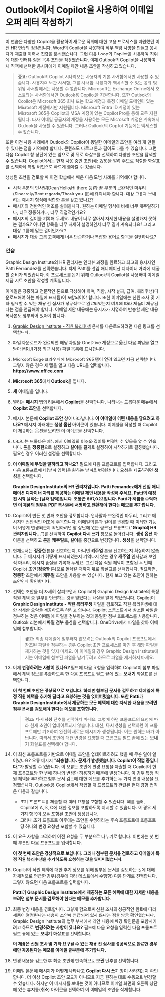 # Outlook에서 Copilot을 사용하여 이메일 오퍼 레터 작성하기
---
이 연습은 다양한 Copilot을 활용하여 새로운 직위에 대한 고용 프로세스를 지원했던 이전 HR 연습의 정점입니다. Word의 Copilot을 사용하여 직무 책임 사양을 만들고 응시자가 제출한 이력서 집합을 분석했습니다. 그런 다음 Loop의 Copilot을 사용하여 직위에 대한 인터뷰 질문 목록 초안을 작성했습니다. 이제 Outlook의 Copilot을 사용하여 새 직책에 선택한 응시자에게 이메일 제안 내용 초안을 작성하고 있습니다.

> **중요:** Outlook의 Copilot 시나리오는 사용자의 기본 사서함에서만 사용할 수 있습니다. 사용자의 보관 사서함, 그룹 사서함, 사용자가 액세스할 수 있는 공유 및 위임 사서함에서는 사용할 수 없습니다. Microsoft는 Exchange Online에서 호스트되는 사서함에서만 Outlook용 Copilot을 지원합니다. 또한 Outlook의 Copilot은 Microsoft 365 회사 또는 학교 계정과 특정 이메일 도메인이 있는 Microsoft 계정에서만 지원됩니다. Microsoft Entra ID 계정이 있는 Microsoft 365용 Copilot과 MSA 계정이 있는 Copilot Pro를 통해 모두 지원됩니다. 타사 이메일 공급자의 계정을 사용하는 모든 Microsoft 계정은 계속해서 Outlook을 사용할 수 있습니다. 그러나 Outlook의 Copilot 기능에는 액세스할 수 없습니다.

또한 이전 사용 사례에서 Outlook의 Copilot이 동일한 이메일의 초안을 여러 개 만들 수 있다는 점을 기억해야 합니다. 콘텐츠도 다르고 톤과 길이도 다를 수 있습니다. 그런 다음 Copilot 창 상단에 있는 앞으로 및 뒤로 화살표를 선택하여 다양한 초안을 탐색할 수 있습니다. Copilot에서는 현재 사용 중인 초안(예: 2/5)을 알려 주므로 적절한 화살표를 선택하여 특정 버전으로 빠르게 돌아갈 수 있습니다.

생성된 초안을 검토할 때 이전 학습에서 배운 다음 모범 사례를 기억해야 합니다.

 -  시작 부분의 인사말(Dear/Hello/Hi there 등)과 끝 부분의 보완적인 마무리(Sincerely/Best regards/Thank you 등)에 유의해야 합니다. 대상 그룹과 보내려는 메시지 형식에 적합한 톤을 갖고 있나요?
 -  메시지의 전반적인 어조를 살펴봅니다. 원하는 이메일 형식에 비해 너무 캐주얼하거나, 너무 정중하거나, 너무 직접적인가요?
 -  메시지의 길이를 기록해 두세요. 내용이 너무 짧아서 자세한 내용을 설명하지 못하는 걸까요? 아니면 항목을 너무 자세히 설명하면서 너무 길게 계속되나요? 그리고 대상 그룹에 맞는 길이인가요?
 -  메시지가 대상 그룹 고객에게 너무 단순하거나 복잡한 용어로 항목을 설명하나요?

### 연습

Graphic Design Institute의 HR 관리자는 인터뷰 과정을 완료하고 최고의 응시자인 Patti Fernandez를 선택했습니다. 이제 Patti를 선임 애니메이션 디자이너 자리에 제공할 준비가 되었습니다. 이 프로세스를 돕기 위해 Outlook의 Copilot을 사용하여 이메일 제품 시트 초안을 작성할 계획입니다.

이메일은 정중하고 전문적인 톤으로 작성해야 하며, 직함, 시작 날짜, 급여, 복리후생(다운로드해야 하는 파일에 표시됨)이 포함되어야 합니다. 또한 이메일에는 신원 조사 및 기타 필요할 수 있는 채용 전 심사가 성공적으로 완료되었는지 여부에 따라 제품이 제공된다는 점을 언급해야 합니다. 이메일 제안 내용에는 응시자가 서명하여 반송할 제안 내용 복사본도 첨부되어 있어야 합니다.

1.  [Graphic Design Institute - 직원 복리후생](https://go.microsoft.com/fwlink/?linkid=2268825) 문서를 다운로드하려면 다음 링크를 선택합니다.
2.  파일 다운로드가 완료되면 해당 파일을 OneDrive 계정으로 옮긴 다음 파일을 열고 닫아 MRU(가장 최근 사용) 파일 목록에 표시합니다.
3.  Microsoft Edge 브라우저에 Microsoft 365 탭이 열려 있으면 지금 선택합니다. 그렇지 않은 경우 새 탭을 열고 다음 URL을 입력합니다. **https://www.office.com** 
4.  **Microsoft 365**에서 **Outlook**을 엽니다.
5.  **새** 이메일을 엽니다.
6.  열리는 **메시지** 탭의 리본에서 **Copilot**을 선택합니다. 나타나는 드롭다운 메뉴에서 **Copilot 초안**을 선택합니다.
7.  메시지 본문에 **Copilot 초안** 창이 나타납니다. **이 이메일에 어떤 내용을 담으려고 하나요?** 메시지 아래에는 **생성 옵션** 아이콘이 있습니다. 이메일을 작성할 때 Copilot이 제공하는 옵션을 보려면 이 아이콘을 선택합니다.
8.  나타나는 드롭다운 메뉴에서 이메일의 어조와 길이를 변경할 수 있음을 알 수 있습니다. **톤**을 **정중한**으로 설정하고 **길이**를 **길게**로 설정하여 시작하기로 결정했습니다. 필요한 경우 이러한 설정을 선택합니다.
9.  **이 이메일에 무엇을 말하려고 하나요?** 필드에 다음 프롬프트를 입력합니다. 그리고 다음 프롬프트에서 \[날짜 입력\]을 원하는 날짜로 변경합니다. 요청을 제출하려면 **생성**을 선택합니다.
    
    **Graphic Design Institute의 HR 관리자입니다. Patti Fernandez에게 선임 애니메이션 디자이너 자리를 제공하는 이메일 제안 내용을 작성해 주세요. Patti의 예정된 시작 날짜는 \[날짜 입력\]입니다. 초봉은 $67,022입니다. Patti가 제품을 수락하면 이 제품의 첨부된 PDF 복사본에 서명하고 반환해야 한다는 메모를 추가합니다**.
10. Copilot이 만든 첫 번째 초안을 검토합니다. 인사말과 보완적인 마무리, 그리고 메시지의 전반적인 어조에 주목합니다. 이메일의 톤과 길이를 변경할 때 이러한 기능이 어떻게 변경되는지 확인하려면 창 상단에 있는 링크된 프롬프트("**Graph의 HR 관리자입니다...**")를 선택하여 **Copilot 다시 쓰기** 창으로 돌아갑니다. **생성 옵션** 아이콘을 선택하고 **톤**을 **캐주얼**로, **길이**를 중간으로 변경합니다. **생성**을 선택합니다.
11. 현재로서는 **정중한** 톤을 선호하는지, 아니면 **캐주얼** 톤을 선호하는지 확실하지 않습니다. 두 메시지가 어떻게 표시되었는지 기억나지 않는 경우 **캐주얼** 인사말과 보완적 마무리, 메시지 품질을 기록해 두세요. 그런 다음 직원 혜택이 포함된 두 번째 Copilot 초안(**정중한** 톤)으로 돌아갈 때까지 뒤로 화살표를 선택합니다. 필요하면, **정중한** 초안에서 **캐주얼** 초안을 사용할 수 있습니다. 현재 보고 있는 초안이 원하는 초안인지 확인합니다.
12. 선택한 초안을 더 자세히 살펴보면서 Copilot이 Graphic Design Institute의 특정 직원 혜택 중 일부를 언급하는 것을 잊었다는 사실을 알게 되었습니다. Copilot이 **Graphic Design Institute - 직원 복리후생** 파일을 검토하고 직원 복리후생에 대한 자세한 요약을 제공하도록 하려고 합니다. Copilot 프롬프트에서 참조된 파일을 첨부하는 것은 이메일에 파일을 첨부하는 것과 동일한 첨부 프로세스를 사용합니다. Outlook 리본에서 **파일 첨부** 옵션을 선택합니다. OneDrive에서 파일을 찾아 이메일에 첨부합니다.

    > **경고:** 최종 이메일에 첨부하지 않으려는 Outlook의 Copilot 프롬프트에서 참조된 파일을 첨부하는 경우 Copilot 초안 프로세스를 마친 후 해당 파일을 제거하는 것을 잊지 마세요. 이 이메일의 경우 Graphic Design Institute에서는 이메일에 첨부된 파일을 남겨두려고 하므로 파일을 제거하지 마세요.
    
14. 이제 **변경하려는 사항이 있나요?** 필드에 다음 요청을 입력하여 Copilot이 첨부 파일에서 혜택 정보를 추출하도록 한 다음 프롬프트 필드 끝에 있는 **보내기** 화살표를 선택합니다.
    
    **이 첫 번째 초안은 정상적으로 보입니다. 하지만 첨부된 문서를 검토하고 이메일에 특정 직원 혜택을 추가해 달라고 요청하는 것을 잊어버렸습니다. 또한 Patti가 Graphic Design Institute에서 제공하는 모든 혜택에 대한 자세한 내용을 보려면 첨부 문서를 검토해야 한다는 메모를 포함합니다**.
    
    > **경고:** **다시 생성** 단추를 선택하지 마세요. 그렇게 하면 프롬프트의 요청에 따라 현재 초안이 업데이트되지 않습니다. 대신, **다시 생성**을 선택하면 이 프롬프트에만 기초하여 완전히 새로운 메시지가 생성됩니다. 이는 원하는 바가 아닙니다. 따라서 초안에 대한 변경을 요청할 때 프롬프트 필드 끝에 있는 **보내기** 화살표를 선택해야 합니다.
14. 이 최신 프롬프트를 기반으로 이메일 초안을 업데이트하려고 했을 때 무슨 일이 일어났나요? 오류 메시지 "**죄송합니다. 문제가 발생했습니다. Copilot이 작업 중입니다**."가 발생할 수 있습니다. 이 오류는 초안에 변경 요청을 제출할 때 Copilot이 현재 프롬프트당 한 번에 하나의 변경만 허용하기 때문에 발생합니다. 이 경우 특정 직원 혜택을 추가하고 첨부 문서 검토에 대한 메모를 추가하는 두 가지 변경 내용을 요청했습니다. Outlook용 Copilot에서 작업할 때 프롬프트와 관련된 현재 경험 법칙은 다음과 같습니다.
     -  초기 프롬프트를 제출할 때 여러 요청을 포함할 수 있습니다. 예를 들어, Copilot에 A, B, C에 대한 정보를 포함하도록 지시할 수 있습니다. 이 경우 세 가지 항목이 모두 포함된 초안이 생성됩니다.
     -  그러나 초기 프롬프트 이후에는 초안을 수정하라는 후속 프롬프트에 프롬프트당 하나의 변경 요청만 포함할 수 있습니다.
15. 이 요구 사항을 고려하여 이전 요청을 두 부분으로 나누기로 합니다. 이번에는 첫 번째 부분인 다음 프롬프트를 입력합니다.
    
    **이 첫 번째 초안은 정상적으로 보입니다. 그러나 첨부된 문서를 검토하고 이메일에 특정 직원 복리후생을 추가하도록 요청하는 것을 잊어버렸습니다**.
16. Copilot이 직원 혜택에 대한 추가 정보를 위해 첨부된 문서를 검토하는 것에 대해 자체적으로 언급한 경우(경우에 따라 테스트에서 수행함) 다음 단계로 진행합니다. 그렇지 않으면 다음 프롬프트를 입력합니다.
    
    **Patti가 Graphic Design Institute에서 제공하는 모든 혜택에 대한 자세한 내용을 보려면 첨부 문서를 검토해야 한다는 메모를 추가합니다**.
17. 최종 변경 내용을 검토합니다. 그렇게 함으로써 신원 조사의 성공적인 완료에 따라 제품이 결정된다는 내용이 초안에 언급되어 있지 않다는 점을 방금 확인했습니다. Graphic Design Institute의 법무 부서에서 제안 내용에 배경 확인문을 포함시키려고 하므로 **변경하려는 사항이 있나요?** 필드에 다음 요청을 입력한 다음 프롬프트 필드 끝에 있는 **보내기** 화살표를 선택합니다.
    
    **이 제품은 신원 조사 및 기타 요구될 수 있는 채용 전 심사를 성공적으로 완료한 경우에만 제공된다는 메모를 이메일 끝부분에 추가합니다.**
18. 변경 내용을 검토한 후 최종 초안에 만족하므로 **보관** 단추를 선택합니다.<br>
19. 이메일 본문에 메시지가 어떻게 나타나고 **Copilot 다시 쓰기** 창이 사라지는지 확인합니다. 더 이상 Copilot 초안 모드가 아니므로 지금 원하는 대로 수동으로 변경할 수 있습니다. 하지만 이 메시지를 보내는 것이 아니므로 이메일 화면의 오른쪽 상단에 있는 휴지통(**취소**) 아이콘을 선택하여 이 이메일의 초안을 삭제합니다.
